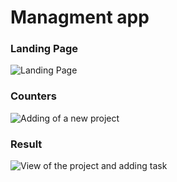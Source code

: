 # Managment app
### Landing Page
![Landing Page](/src/assets/main-page.png)
### Counters
![Adding of a new project](/src/assets/add-project.png)
### Result
![View of the project and adding task](/assets/project-adn-add-task.png)
